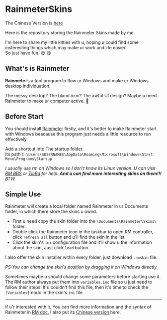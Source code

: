 # RainmeterSkins

The Chinese Version is [here](README_Chi.md)

Here is the repository storing the Rainmeter Skins made by me.

I'm here to share my little kitties with u, hoping u could find some insteresting things which may make ur work and life easier.  
So just have fun.  😋 😋

## What's is Rainmeter

__Rainmete__ is a tool program to flow ur Windows and make ur Windows desktop individuation.

The messy desktop? The bland icon? The awful UI design? Maybe u need Rainmeter to make ur computer active. 💖

## Before Start

You should install [Rainmeter](https://www.rainmeter.net/) firstly, and it's better to make Rainmeter start with Windows beacause this program just needs a little resource to run effectively.

Add a shortcut into The startup folder.  
Its path:`C:\Users\$USERNAME$\AppData\Roaming\Microsoft\Windows\Start Menu\Programs\Startup`

_I usually use rm on Windows so I don't know its Linux version. U can visit [RM BBS](https://bbs.rainmeter.cn/) or [TieBa](https://tieba.baidu.com/f?kw=rainmeter) for help. ***And u can find more interesting skins on them!!!*** BTW._

## Simple Use

Rainmeter will create a local folder named Rainmeter in ur Documents folder, in which there store the skins u ownd. 

* First u need copy the skin folder into the `\Documents\Rainmeter\Skins\` folder.
* Double click the Rainmeter icon in the taskbar to open RM controller, click `refresh all` button and u'll find the skin in the list.
* Click the skin's `ini` configuration file and it'll show u the information about the skin, Just click `load` button.

I also offer the skin installer within every folder, just download `.rmskin` file.

_PS:You can change the skin's position by dragging it on Windows directly._

Sometimes maybe u should change some parameters before starting use it. The RM author always put them into `variables.inc` file so u just need to follow their steps. If u couldn't find this file, then it's time to check the `[Variables]` nodo in the skin's `ini` file. 

-----

If u'r interested with it, You can find more information and the syntax of Rainmeter in [RM doc](https://docs.rainmeter.net/), I also put its [Chinese version](Rainmeter_4.3.docx) here.
